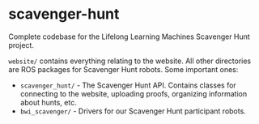 # scavenger-hunt

Complete codebase for the Lifelong Learning Machines Scavenger Hunt project.

`website/` contains everything relating to the website. All other directories are ROS packages for Scavenger Hunt robots. Some important ones:

* `scavenger_hunt/` - The Scavenger Hunt API. Contains classes for connecting to the website, uploading proofs, organizing information about hunts, etc.
* `bwi_scavenger/` - Drivers for our Scavenger Hunt participant robots.

